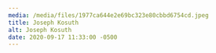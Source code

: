 ```yaml
---
media: /media/files/1977ca644e2e69bc323e80cbbd6754cd.jpeg
title: Joseph Kosuth
alt: Joseph Kosuth
date: 2020-09-17 11:33:00 -0500
---
```

